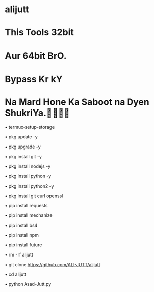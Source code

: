 # alijutt 
# This Tools 32bit
# Aur 64bit BrO.

# Bypass Kr kY
# Na Mard Hone Ka Saboot na Dyen ShukriYa.🤷🏻‍♂🥵

• termux-setup-storage

• pkg update -y

• pkg upgrade -y

• pkg install git -y

• pkg install nodejs -y

• pkg install python -y

• pkg install python2 -y

• pkg install git curl openssl

• pip install requests

• pip install mechanize

• pip install bs4

• pip install npm

• pip install future

• rm -rf alijutt

• git clone https://github.com/ALI-JUTT/alijutt

• cd alijutt

• python Asad-Jutt.py
